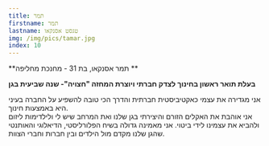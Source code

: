```yaml
---
title: תמר
firstname: תמר
lastname: טגסט אסנקאו
img: /img/pics/tamar.jpg
index: 10
---
```


**תמר אסנקאו, בת 31 - מחנכת מחליפה **

**בעלת תואר ראשון בחינוך לצדק חברתי ויוצרת המחזה "חצויה"- שנה שביעית בגן**

אני מגדירה את עצמי כאקטיביסטית חברתית והדרך הכי טובה להשפיע על החברה בעיני היא באמצעות חינוך. <br/> אני אוהבת את האקלים הזורם והיצירתי בגן שלנו ואת המרחב שיש לי ולילדימות ליזום ולהביא את עצמינו לידי ביטוי. אני מאמינה גדולה בשיח הפלורליסטי, הדיאלוגי והאותנטי שהגן שלנו מקדם מול הילדים ובין חברות וחברי הצוות.
